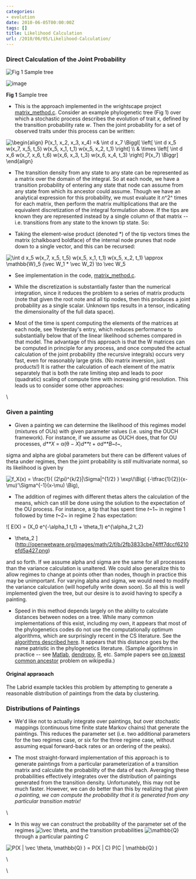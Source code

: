 ```yaml
---
categories:
- evolution
date: 2010-06-05T00:00:00Z
tags: []
title: Likelihood Calculation
url: /2010/06/05/Likelihood-Calculation/
---
```


### Direct Calculation of the Joint Probability

![Fig 1 Sample
tree](http://openwetware.org/images/thumb/d/d9/Sampletree.png/180px-Sampletree.png)

![image](/skins/common/images/magnify-clip.png)

**Fig 1** Sample tree

-   This is the approach implemented in the wrightscape project
    [matrix\_method.c](http://github.com/cboettig/wrightscape/blob/master/src/matrix_method.c "http://github.com/cboettig/wrightscape/blob/master/src/matrix_method.c").
    Consider an example phylogenetic tree (Fig 1) over which a
    stochastic process describes the evolution of trait *x,* defined by
    the transition probability rate *w*. Then the joint probability for
    a set of observed traits under this process can be written:

![ \\begin{align} P(x\_1, x\_2, x\_3, x\_4) =& \\int d x\_7 \\Biggl[
\\left[ \\int d x\_5 w(x\_7, x\_5, t\_5) w(x\_5, x\_1, t\_1) w(x\_5,
x\_2, t\_1) \\right] \\\\ & \\times \\left[ \\int d x\_6 w(x\_7, x\_6,
t\_6) w(x\_6, x\_3, t\_3) w(x\_6, x\_4, t\_3) \\right] P(x\_7) \\Biggr]
\\end{align}
](http://openwetware.org/images/math/0/a/c/0ac79d1c40c55d61a5acf6e240f06438.png)

-   The transition density from any state to any state can be
    represented as a matrix over the domain of the integral. So at each
    node, we have a transition probability of entering any state that
    node can assume from any state from which its ancestor could assume.
    Though we have an analytical expression for this probability, we
    must evaluate it *n*^2^ times for each matrix, then perform the
    matrix multiplications that are the equivalent discretization of the
    integral formulation above. If the tips are known they are
    represented instead by a single column of that matrix -- i.e.
    transitions from any state to the known tip state. So:

-   Taking the element-wise product (denoted \*) of the tip vectors
    times the matrix (chalkboard boldface) of the internal node prunes
    that node down to a single vector, and this can be recursed:

![ \\int d x\_5 w(x\_7, x\_5, t\_5) w(x\_5, x\_1, t\_1) w(x\_5, x\_2,
t\_1) \\approx \\mathbb{W}\_5 (\\vec W\_1 \* \\vec W\_2) \\to \\vec W\_5
](http://openwetware.org/images/math/8/1/6/8169d9da7630c0db3078b7f473f701e3.png)

-   See implementation in the code,
    [matrix\_method.c](http://github.com/cboettig/wrightscape/blob/master/src/matrix_method.c "http://github.com/cboettig/wrightscape/blob/master/src/matrix_method.c").

-   While the discretization is substantially faster than the numerical
    integration, since it reduces the problem to a series of matrix
    products (note that given the root note and all tip nodes, then this
    produces a joint probability as a single scalar. Unknown tips
    results in a tensor, indicating the dimensionality of the full data
    space).

-   Most of the time is spent computing the elements of the matrices at
    each node, see Yesterday's entry, which reduces performance to
    substantially below that of the linear likelihood schemes compared
    in that model. The advantage of this approach is that the W matrices
    can be computed in principle for any process, and once computed the
    actual calculation of the joint probability (the recursive
    integrals) occurs very fast, even for reasonably large grids. (No
    matrix inversion, just products!) It is rather the calculation of
    each element of the matrix separately that is both the rate limiting
    step and leads to poor (quadratic) scaling of compute time with
    increasing grid resolution. This leads us to consider some other
    approaches:

\

### Given a painting

-   Given a painting we can determine the likelihood of this regimes
    model (mixtures of OUs) with given parameter values (i.e. using the
    OUCH framework). For instance, if we assume as OUCH does, that for
    OU processes, *d**X* = α(θ − *X*)*d**t* + σ*d**B*~*t*~,

sigma and alpha are global parameters but there can be different values
of theta under regimes, then the joint probability is *still*
multivariate normal, so its likelihood is given by

![ f\_X(x) = \\frac{1}{ (2\\pi)\^{k/2}|\\Sigma|\^{1/2} } \\exp\\!\\Big(
{-\\tfrac{1}{2}}(x-\\mu)'\\Sigma\^{-1}(x-\\mu) \\Big),
](http://openwetware.org/images/math/a/0/a/a0ad9db46854c4a616ce6959095cf21d.png)

-   The addition of regimes with different thetas alters the calculation
    of the means, which can still be done using the solution to the
    expectation of the OU process. For instance, a tip that has spent
    time *t*~1~ in regime 1 followed by time *t*~2~ in regime 2 has
    expectation:

![ E(X) = (X\_0 e\^{-\\alpha\_1 t\_1} + \\theta\_1) e\^{\\alpha\_2 t\_2}
+ \\theta\_2
](http://openwetware.org/images/math/2/f/b/2fb3833cbe74fff7dccf6210efd5a427.png)

and so forth. If we assume alpha and sigma are the same for all
processes than the variance calculation is unaltered. We could also
generalize this to allow regimes to change at points other than nodes,
though in practice this may be unimportant. For varying alpha and sigma,
we would need to modify the variance calculation (will hopefully write
down soon). So all this is well implemented given the tree, but our
desire is to avoid having to specify a painting.

-   Speed in this method depends largely on the ability to calculate
    distances between nodes on a tree. While many common implementations
    of this exist, including my own, it appears that most of the
    phylogenetics codes do not use the computationally optimum
    algorithms, which are surprisingly recent in the CS literature. See
    the [algorithms described
    here](http://www.topcoder.com/tc?module=Static&d1=tutorials&d2=lowestCommonAncestor "http://www.topcoder.com/tc?module=Static&d1=tutorials&d2=lowestCommonAncestor").
    It appears that this distance goes by the name patristic in the
    phylogenetics literature. (Sample algorithms in practice -- see
    [Matlab](http://www.mathworks.com/access/helpdesk/help/toolbox/bioinfo/ug/a1075738685b2.html "http://www.mathworks.com/access/helpdesk/help/toolbox/bioinfo/ug/a1075738685b2.html"),
    [dendropy](http://github.com/jeetsukumaran/DendroPy/blob/master/dendropy/treecalc.py "http://github.com/jeetsukumaran/DendroPy/blob/master/dendropy/treecalc.py"),
    [R](https://www.nescent.org/wg_phyloinformatics/R_Hackathon_1/DataTreeManipulation "https://www.nescent.org/wg_phyloinformatics/R_Hackathon_1/DataTreeManipulation"),
    etc. Sample papers see [on lowest common
    ancestor](http://en.wikipedia.org/wiki/Lowest_common_ancestor "http://en.wikipedia.org/wiki/Lowest_common_ancestor")
    problem on wikipedia.)

#### Original appraoach

The Labrid example tackles this problem by attempting to generate a
reasonable distribution of paintings from the data by clustering.

### Distributions of Paintings

-   We'd like not to actually integrate over paintings, but over
    stochastic mappings (continuous time finite state Markov chains)
    that generate the paintings. This reduces the parameter set (i.e.
    two additional parameters for the two regimes case, or six for the
    three regime case, without assuming equal forward-back rates or an
    ordering of the peaks).

-   The most straight-forward implementation of this approach is to
    generate paintings from a particular parameterization of a
    transition matrix and calculate the probability of the data of each.
    Averaging these probabilities effectively integrates over the
    distribution of paintings generated from the transition density.
    Unfortunately, this may not be much faster. However, we can do
    better than this by realizing that *given a painting, we can compute
    the probability that it is generated from any particular transition
    matrix!*

\

-   In this way we can construct the probability of the parameter set of
    the regimes ![ \\vec \\theta
    ](http://openwetware.org/images/math/1/c/8/1c876a2b07f33c4f32b5f73a9d790a18.png),
    and the transition probabilities ![ \\mathbb{Q}
    ](http://openwetware.org/images/math/d/4/5/d45a4aa156a8ac07ab80e7d9cf5fa79f.png)
    through a particular painting *C*

![ P(X | \\vec \\theta, \\mathbb{Q} ) = P(X | C) P(C | \\mathbb{Q} )
](http://openwetware.org/images/math/b/7/d/b7d74172c4b6e8084dc7907ec3dd6300.png)

\

\

